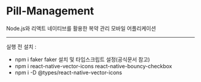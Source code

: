 # Pill-Management
Node.js와 리액트 네이티브를 활용한 복약 관리 모바일 어플리케이션

--------
실행 전 설치 : 

- npm i faker 
faker 설치 및 타입스크립트 설정(공식문서 참고)
- npm i react-native-vector-icons react-native-bouncy-checkbox
- npm i -D @types/react-native-vector-icons